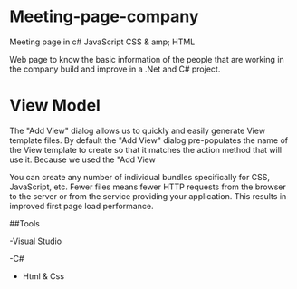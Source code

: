 # Meeting-page-company
Meeting page in c# JavaScript CSS & amp; HTML

Web page to know the basic information of the people that are working in the company
build and improve in a .Net and C# project.

# View Model
The "Add View" dialog allows us to quickly and easily generate View template files. By default the "Add View" dialog pre-populates the name of the View template to create so that it matches the action method that will use it. Because we used the "Add View

 You can create any number of individual bundles specifically for CSS, JavaScript, etc. Fewer files means fewer HTTP requests from the browser to the server or from the service providing your application. This results in improved first page load performance.

##Tools

-Visual Studio

-C#

- Html & Css

